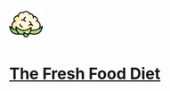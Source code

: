 <!-- <div class="container-fluid" style="margin-top:10px">
<h1 class="display-1 text-primary"><a href="#">The Fresh Food Diet</a></h1>
</div> -->

<div class="media p-3">
  <img src="./icons/027-cauliflower.svg" alt="Cauliflower icon" class="mr-3 mt-3 rounded-circle" style="width:60px;">
  <div class="media-body">
    <h1 class="display-3 text-primary"><a href="#">The Fresh Food Diet</a></h1>
  </div>
</div>